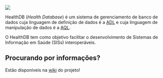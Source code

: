 
![](logo/logo.png)  

HealthDB (_Health Database_) é um sistema de gerenciamento de banco de dados cuja linguagem de definição de dados é a [ADL](http://www.openehr.org/releases/AM/latest/docs/ADL2/ADL2.html) e cuja linguagem de manipulação de dados é a [AQL](http://www.openehr.org/releases/QUERY/latest/docs/AQL/AQL.html). 

O HealthDB tem como objetivo facilitar o desenvolvimento de Sistemas de Informação em Saúde (SISs) interoperáveis. 

## Procurando por informações?
Estão disponíveis na [wiki](https://github.com/kyriosdata/db/wiki) do projeto!

